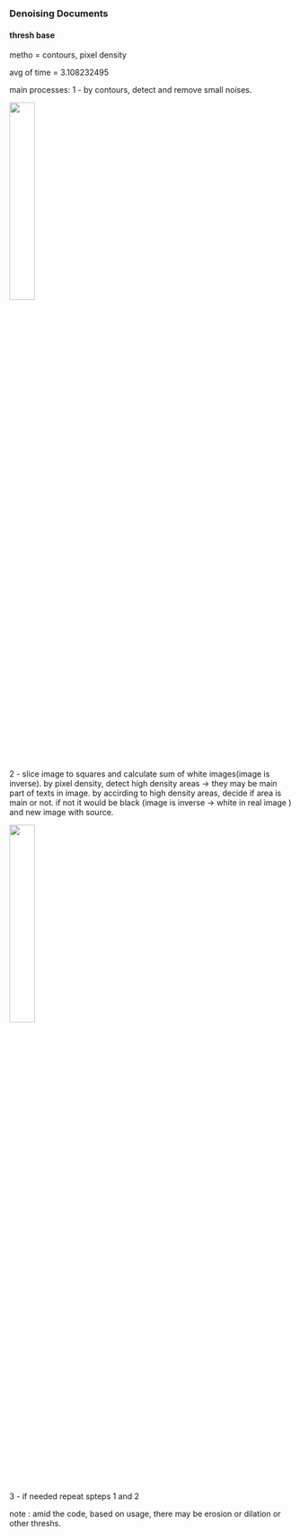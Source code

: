 ### Denoising Documents
#### thresh base
metho = contours, pixel density

avg of time = 3.108232495

main processes:
1 - by contours, detect and remove small noises.

<img src="https://github.com/ZeinabTaghavi/resolution_enhancement/blob/master/Final_Solution/hierarchy_results/image1.bmp-1-denoise_by_contours.jpg?raw=true" width="30%" height="30%">

2 - slice image to squares and calculate sum of white images(image is inverse).
by pixel density, detect high density areas -> they may be main part of texts in image.
by accirding to high density areas, decide if area is main or not. if not it would be black (image is inverse -> white in real image )
and new image with source.

<img src="https://github.com/ZeinabTaghavi/resolution_enhancement/blob/master/Final_Solution/hierarchy_results/image1.bmp-2-removed_wasted_round_area_pattern.jpg?raw=true" width="30%" height="30%">


3 - if needed repeat spteps 1 and 2

note : amid the code, based on usage, there may be erosion or dilation or other threshs.
